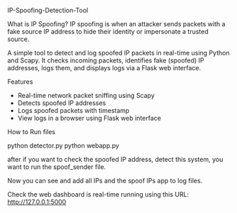 IP-Spoofing-Detection-Tool

What is IP Spoofing?
IP spoofing is when an attacker sends packets with a fake source IP address to hide their identity or impersonate a trusted source.

A simple tool to detect and log spoofed IP packets in real-time using Python and Scapy. It checks incoming packets, identifies fake (spoofed) IP addresses, logs them, and displays logs via a Flask web interface.

Features
- Real-time network packet sniffing using Scapy
- Detects spoofed IP addresses
- Logs spoofed packets with timestamp
- View logs in a browser using Flask web interface

How to Run files

python detector.py
python webapp.py

after if you want to check the spoofed IP address, detect this system, you want to run the spoof_sender file.

Now you can see and add all IPs and the spoof IPs app to log files.

Check the web dashboard is real-time running using this URL: http://127.0.0.1:5000

